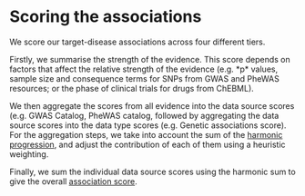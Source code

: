 # Scoring the associations

We score our target-disease associations across four different tiers.

Firstly, we summarise the strength of the evidence. This score depends on factors that affect the relative strength of the evidence \(e.g. \*p\* values, sample size and consequence terms for SNPs from GWAS and PheWAS resources; or the phase of clinical trials for drugs from ChEBML\).

We then aggregate the scores from all evidence into the data source scores \(e.g. GWAS Catalog, PheWAS catalog, followed by aggregating the data source scores into the data type scores \(e.g. Genetic associations score\). For the aggregation steps, we take into account the sum of the [harmonic progression](https://en.wikipedia.org/wiki/Harmonic_progression_%28mathematics%29), and adjust the contribution of each of them using a heuristic weighting.

Finally, we sum the individual data source scores using the harmonic sum to give the overall [association score](https://docs.targetvalidation.org/getting-started/scoring).

